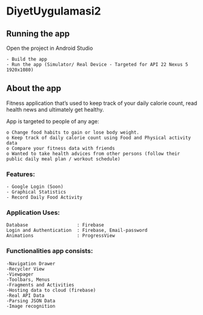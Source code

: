 # DiyetUygulamasi2


## Running the app
  Open the project in Android Studio
  
    - Build the app
    - Run the app (Simulator/ Real Device - Targeted for API 22 Nexus 5 1920x1080)

## About the app

  Fitness application that’s used to keep track of your daily calorie count, read health news and ultimately get healthy.

App is targeted to people of any age:
  
    o Change food habits to gain or lose body weight.
    o Keep track of daily calorie count using Food and Physical activity data
    o Compare your fitness data with friends
    o Wanted to take health advices from other persons (follow their public daily meal plan / workout schedule)
 
### Features:

    - Google Login (Soon)
    - Graphical Statistics
    - Record Daily Food Activity
 
### Application Uses:

    Database                  : Firebase
    Login and Authentication  : Firebase, Email-password
    Animations                : ProgressView

### Functionalities app consists:

    -Navigation Drawer
    -Recycler View
    -Viewpager
    -Toolbars, Menus  
    -Fragments and Activities
    -Hosting data to cloud (firebase)
    -Real API Data
    -Parsing JSON Data
    -Image recognition
